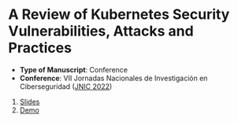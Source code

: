 # A Review of Kubernetes Security Vulnerabilities, Attacks and Practices

- **Type of Manuscript**: Conference
- **Conference**:  VII Jornadas Nacionales de Investigación en Ciberseguridad ([JNIC 2022](https://https://2022.jnic.es/))

1. [Slides](./slides/A%20Review%20of%20Kubernetes%20Security%20Vulnerabilities%2C%20Attacks%20and%20Practices%20v0.0.pdf)
2. [Demo](./demo/Demo1_Confirm_Pod_Security_is_enabled.md)